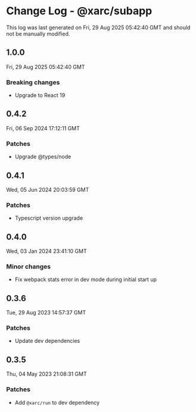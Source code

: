 # Change Log - @xarc/subapp

This log was last generated on Fri, 29 Aug 2025 05:42:40 GMT and should not be manually modified.

## 1.0.0
Fri, 29 Aug 2025 05:42:40 GMT

### Breaking changes

- Upgrade to React 19

## 0.4.2
Fri, 06 Sep 2024 17:12:11 GMT

### Patches

- Upgrade @types/node

## 0.4.1
Wed, 05 Jun 2024 20:03:59 GMT

### Patches

- Typescript version upgrade

## 0.4.0
Wed, 03 Jan 2024 23:41:10 GMT

### Minor changes

- Fix webpack stats error in dev mode during initial start up

## 0.3.6
Tue, 29 Aug 2023 14:57:37 GMT

### Patches

- Update dev dependencies

## 0.3.5
Thu, 04 May 2023 21:08:31 GMT

### Patches

- Add `@xarc/run` to dev dependency

